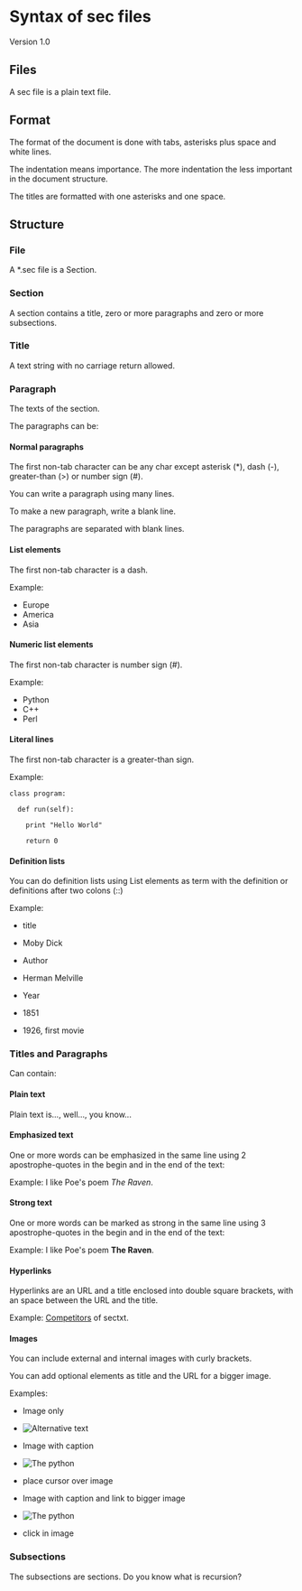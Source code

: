 # Syntax of sec files
Version 1.0

## Files
A sec file is a plain text file.


## Format
The format of the document is done with tabs, asterisks plus space and
white lines.

The indentation means importance. The more indentation the less 
important in the document structure.

The titles are formatted with one asterisks and one space.


## Structure
### File
A *.sec file is a Section.


### Section
A section contains a title, zero or more paragraphs and zero or 
more subsections.


### Title
A text string with no carriage return allowed.


### Paragraph
The texts of the section.

The paragraphs can be:

#### Normal paragraphs
The first non-tab character can be any char except 
asterisk (*), dash (-), greater-than (>) or number sign (#).

You can write a paragraph using many lines. 

To make a new paragraph, write a blank line.

The paragraphs are separated with blank lines.


#### List elements
The first non-tab character is a dash.

Example:

*  Europe
*  America
*  Asia

#### Numeric list elements
The first non-tab character is number sign (#).

Example:

*  Python
*  C++
*  Perl

#### Literal lines
The first non-tab character is a greater-than sign.

Example:

```
class program:
```

```
  def run(self):
```

```
    print "Hello World"
```

```
    return 0
```


#### Definition lists
You can do definition lists using List elements as term with the definition or definitions after two colons (::)

Example:

*  title

*  Moby Dick

*  Author

*  Herman Melville

*  Year

*  1851

*  1926, first movie



### Titles and Paragraphs 
Can contain:

#### Plain text
Plain text is..., well..., you know...


#### Emphasized text
One or more words can be emphasized in the same line using 2 
apostrophe-quotes in the begin and in the end of the text:

Example: I like Poe's poem *The Raven*.


#### Strong text
One or more words can be marked as strong in the same line 
using 3 apostrophe-quotes in the begin and in the end of the text:

Example: I like Poe's poem **The Raven**.


#### Hyperlinks
Hyperlinks are an URL and a title enclosed into double square
brackets, with an space between the URL and the title.

Example: [Competitors](https://en.wikipedia.org/wiki/Category:Markup_languages) of sectxt.


#### Images
You can include external and internal images with curly brackets.	

You can add optional elements as title and the URL for a bigger image.

Examples: 

*  Image only

*  ![Alternative text](http://i.imgur.com/e0bfiLv.jpg)

*  Image with caption 

*  ![The python](http://i.imgur.com/e0bfiLv.jpg) 

*  place cursor over image

*  Image with caption and link to bigger image 

*  ![The python](http://i.imgur.com/e0bfiLv.jpg) 

*  click in image



### Subsections
The subsections are sections. Do you know what is recursion?





